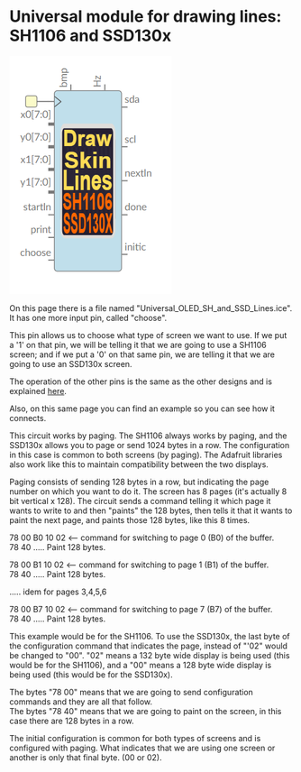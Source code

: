 # Universal module for drawing lines: SH1106 and SSD130x

![](https://github.com/Democrito/repositorios/blob/master/Sensors/I2C/OLED/New_designs/Universal/img/Universal_OLED_Driver_SH_and_SSD_128x64_monochrome.PNG)

On this page there is a file named "Universal_OLED_SH_and_SSD_Lines.ice". It has one more input pin, called "choose".

This pin allows us to choose what type of screen we want to use. If we put a '1' on that pin, we will be telling it that we are going to use a SH1106 screen; and if we put a '0' on that same pin, we are telling it that we are going to use an SSD130x screen.

The operation of the other pins is the same as the other designs and is explained [here](https://github.com/Democrito/repositorios/tree/master/Sensors/I2C/OLED/New_designs).

Also, on this same page you can find an example so you can see how it connects.

This circuit works by paging. The SH1106 always works by paging, and the SSD130x allows you to page or send 1024 bytes in a row. The configuration in this case is common to both screens (by paging). The Adafruit libraries also work like this to maintain compatibility between the two displays.

Paging consists of sending 128 bytes in a row, but indicating the page number on which you want to do it. The screen has 8 pages (it's actually 8 bit vertical x 128). The circuit sends a command telling it which page it wants to write to and then "paints" the 128 bytes, then tells it that it wants to paint the next page, and paints those 128 bytes, like this 8 times.

 78 00    B0 10  02           <-- command for switching to page 0 (B0) of the buffer.   
 78 40    ..... Paint 128 bytes.   
    
 78 00    B1 10  02           <-- command for switching to page 1 (B1) of the buffer.   
 78 40    ..... Paint 128 bytes.   
    
 ..... idem for pages 3,4,5,6   
    
 78 00    B7 10  02            <-- command for switching to page 7 (B7) of the buffer.   
 78 40    ..... Paint 128 bytes.   
    
This example would be for the SH1106. To use the SSD130x, the last byte of the configuration command that indicates the page, instead of "'02" would be changed to "00". "02" means a 132 byte wide display is being used (this would be for the SH1106), and a "00" means a 128 byte wide display is being used (this would be for the SSD130x).

The bytes "78 00" means that we are going to send configuration commands and they are all that follow.   
The bytes "78 40" means that we are going to paint on the screen, in this case there are 128 bytes in a row.   
 
The initial configuration is common for both types of screens and is configured with paging. What indicates that we are using one screen or another is only that final byte. (00 or 02).
